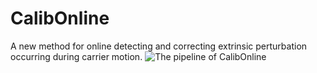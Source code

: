 # CalibOnline
A new method for online detecting and correcting extrinsic perturbation occurring during carrier motion. 
![The pipeline of CalibOnline](https://github.com/cchester25/CalibOnline/blob/main/pipeline.gif)
